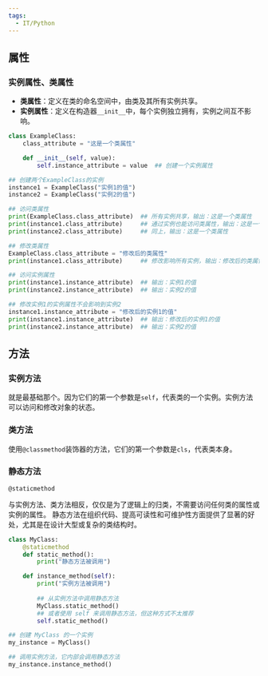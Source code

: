 ```yaml
---
tags:
  - IT/Python
---
```


## 属性

### 实例属性、类属性

- **类属性**：定义在类的命名空间中，由类及其所有实例共享。
- **实例属性**：定义在构造器`__init__`中，每个实例独立拥有，实例之间互不影响。

```python
class ExampleClass:
    class_attribute = "这是一个类属性"

    def __init__(self, value):
        self.instance_attribute = value  ## 创建一个实例属性

## 创建两个ExampleClass的实例
instance1 = ExampleClass("实例1的值")
instance2 = ExampleClass("实例2的值")

## 访问类属性
print(ExampleClass.class_attribute)  ## 所有实例共享，输出：这是一个类属性
print(instance1.class_attribute)     ## 通过实例也能访问类属性，输出：这是一个类属性
print(instance2.class_attribute)     ## 同上，输出：这是一个类属性

## 修改类属性
ExampleClass.class_attribute = "修改后的类属性"
print(instance1.class_attribute)     ## 修改影响所有实例，输出：修改后的类属性

## 访问实例属性
print(instance1.instance_attribute)  ## 输出：实例1的值
print(instance2.instance_attribute)  ## 输出：实例2的值

## 修改实例1的实例属性不会影响到实例2
instance1.instance_attribute = "修改后的实例1的值"
print(instance1.instance_attribute)  ## 输出：修改后的实例1的值
print(instance2.instance_attribute)  ## 输出：实例2的值
```




## 方法

### 实例方法

就是最基础那个。因为它们的第一个参数是`self`，代表类的一个实例。实例方法可以访问和修改对象的状态。


### 类方法


使用`@classmethod`装饰器的方法，它们的第一个参数是`cls`，代表类本身。



### 静态方法

`@staticmethod`

与实例方法、类方法相反，仅仅是为了逻辑上的归类，不需要访问任何类的属性或实例的属性。
静态方法在组织代码、提高可读性和可维护性方面提供了显著的好处，尤其是在设计大型或复杂的类结构时。


```python
class MyClass:
    @staticmethod
    def static_method():
        print("静态方法被调用")

    def instance_method(self):
        print("实例方法被调用")
        
        ## 从实例方法中调用静态方法
        MyClass.static_method()        
        ## 或者使用 self 来调用静态方法，但这种方式不太推荐
        self.static_method()

## 创建 MyClass 的一个实例
my_instance = MyClass()

## 调用实例方法，它内部会调用静态方法
my_instance.instance_method()
```

